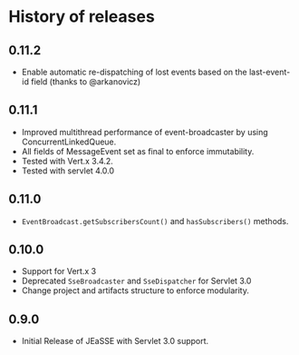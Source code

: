 # History of releases

## 0.11.2

- Enable automatic re-dispatching of lost events based on the last-event-id field (thanks to @arkanovicz)

## 0.11.1

- Improved multithread performance of event-broadcaster by using ConcurrentLinkedQueue.
- All fields of MessageEvent set as final to enforce immutability.
- Tested with Vert.x 3.4.2.
- Tested with servlet 4.0.0

## 0.11.0

- `EventBroadcast.getSubscribersCount()` and `hasSubscribers()` methods.

## 0.10.0

- Support for Vert.x 3
- Deprecated `SseBroadcaster` and `SseDispatcher` for Servlet 3.0
- Change project and artifacts structure to enforce modularity.

## 0.9.0

- Initial Release of JEaSSE with Servlet 3.0 support.